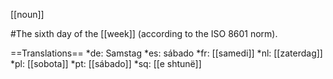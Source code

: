 [[noun]]

#The sixth day of the [[week]] (according to the ISO 8601 norm).

==Translations==
*de: Samstag
*es: sábado
*fr: [[samedi]]
*nl: [[zaterdag]]
*pl: [[sobota]]
*pt: [[s&aacute;bado]]
*sq: [[e shtunë]]